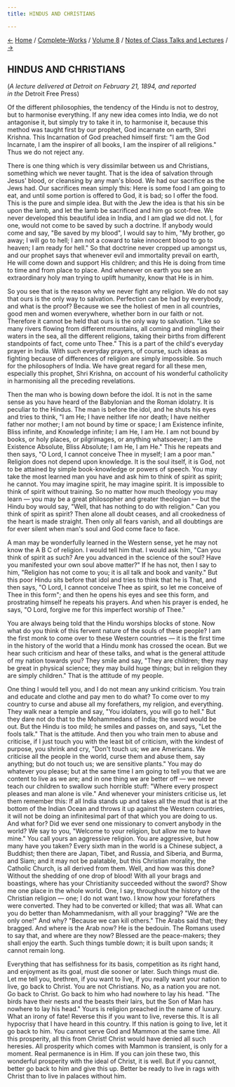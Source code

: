 ```yaml
---
title: HINDUS AND CHRISTIANS

---
```

<div>

[←](india.htm) [Home](../../../index.htm) /
[Complete-Works](../../complete_works.htm) / [Volume
8](../volume_8_contents.htm) / [Notes of Class Talks and
Lectures](notes_of_class_talks_and_lectures_contents.htm)
/ [→](christianity_in_india.htm)

  

## HINDUS AND CHRISTIANS

(*A lecture delivered at Detroit on February 21, 1894, and reported  
in the* Detroit Free Press)

Of the different philosophies, the tendency of the Hindu is not to
destroy, but to harmonise everything. If any new idea comes into India,
we do not antagonise it, but simply try to take it in, to harmonise it,
because this method was taught first by our prophet, God incarnate on
earth, Shri Krishna. This Incarnation of God preached himself first: "I
am the God Incarnate, I am the inspirer of all books, I am the inspirer
of all religions." Thus we do not reject any.

There is one thing which is very dissimilar between us and Christians,
something which we never taught. That is the idea of salvation through
Jesus' blood, or cleansing by any man's blood. We had our sacrifice as
the Jews had. Our sacrifices mean simply this: Here is some food I am
going to eat, and until some portion is offered to God, it is bad; so I
offer the food. This is the pure and simple idea. But with the Jew the
idea is that his sin be upon the lamb, and let the lamb be sacrificed
and him go scot-free. We never developed this beautiful idea in India,
and I am glad we did not. I, for one, would not come to be saved by such
a doctrine. If anybody would come and say, "Be saved by my blood", I
would say to him, "My brother, go away; I will go to hell; I am not a
coward to take innocent blood to go to heaven; I am ready for hell." So
that doctrine never cropped up amongst us, and our prophet says that
whenever evil and immortality prevail on earth, He will come down and
support His children; and this He is doing from time to time and from
place to place. And whenever on earth you see an extraordinary holy man
trying to uplift humanity, know that He is in him.

So you see that is the reason why we never fight any religion. We do not
say that ours is the only way to salvation. Perfection can be had by
everybody, and what is the proof? Because we see the holiest of men in
all countries, good men and women everywhere, whether born in our faith
or not. Therefore it cannot be held that ours is the only way to
salvation. "Like so many rivers flowing from different mountains, all
coming and mingling their waters in the sea, all the different
religions, taking their births from different standpoints of fact, come
unto Thee." This is a part of the child's everyday prayer in India. With
such everyday prayers, of course, such ideas as fighting because of
differences of religion are simply impossible. So much for the
philosophers of India. We have great regard for all these men,
especially this prophet, Shri Krishna, on account of his wonderful
catholicity in harmonising all the preceding revelations.

Then the man who is bowing down before the idol. It is not in the same
sense as you have heard of the Babylonian and the Roman idolatry. It is
peculiar to the Hindus. The man is before the idol, and he shuts his
eyes and tries to think, "I am He; I have neither life nor death; I have
neither father nor mother; I am not bound by time or space; I am
Existence infinite, Bliss infinite, and Knowledge infinite; I am He, I
am He. I am not bound by books, or holy places, or pilgrimages, or
anything whatsoever; I am the Existence Absolute, Bliss Absolute; I am
He, I am He." This he repeats and then says, "O Lord, I cannot conceive
Thee in myself; I am a poor man." Religion does not depend upon
knowledge. It is the soul itself, it is God, not to be attained by
simple book-knowledge or powers of speech. You may take the most learned
man you have and ask him to think of spirit as spirit; he cannot. You
may imagine spirit, he may imagine spirit. It is impossible to think of
spirit without training. So no matter how much theology you may learn —
you may be a great philosopher and greater theologian — but the Hindu
boy would say, "Well, that has nothing to do with religion." Can you
think of spirit as spirit? Then alone all doubt ceases, and all
crookedness of the heart is made straight. Then only all fears vanish,
and all doubtings are for ever silent when man's soul and God come face
to face.

A man may be wonderfully learned in the Western sense, yet he may not
know the A B C of religion. I would tell him that. I would ask him, "Can
you think of spirit as such? Are you advanced in the science of the
soul? Have you manifested your own soul above matter?" If he has not,
then I say to him, "Religion has not come to you; it is all talk and
book and vanity." But this poor Hindu sits before that idol and tries to
think that he is That, and then says, "O Lord, I cannot conceive Thee as
spirit, so let me conceive of Thee in this form"; and then he opens his
eyes and see this form, and prostrating himself he repeats his prayers.
And when his prayer is ended, he says, "O Lord, forgive me for this
imperfect worship of Thee."

You are always being told that the Hindu worships blocks of stone. Now
what do you think of this fervent nature of the souls of these people? I
am the first monk to come over to these Western countries — it is the
first time in the history of the world that a Hindu monk has crossed the
ocean. But we hear such criticism and hear of these talks, and what is
the general attitude of my nation towards you? They smile and say, "They
are children; they may be great in physical science; they may build huge
things; but in religion they are simply children." That is the attitude
of my people.

One thing I would tell you, and I do not mean any unkind criticism. You
train and educate and clothe and pay men to do what? To come over to my
country to curse and abuse all my forefathers, my religion, and
everything. They walk near a temple and say, "You idolaters, you will go
to hell." But they dare not do that to the Mohammedans of India; the
sword would be out. But the Hindu is too mild; he smiles and passes on,
and says, "Let the fools talk." That is the attitude. And then you who
train men to abuse and criticise, if I just touch you with the least bit
of criticism, with the kindest of purpose, you shrink and cry, "Don't
touch us; we are Americans. We criticise all the people in the world,
curse them and abuse them, say anything; but do not touch us; we are
sensitive plants." You may do whatever you please; but at the same time
I am going to tell you that we are content to live as we are; and in one
thing we are better off — we never teach our children to swallow such
horrible stuff: "Where every prospect pleases and man alone is vile."
And whenever your ministers criticise us, let them remember this: If all
India stands up and takes all the mud that is at the bottom of the
Indian Ocean and throws it up against the Western countries, it will not
be doing an infinitesimal part of that which you are doing to us. And
what for? Did we ever send one missionary to convert anybody in the
world? We say to you, "Welcome to your religion, but allow me to have
mine." You call yours an aggressive religion. You are aggressive, but
how many have you taken? Every sixth man in the world is a Chinese
subject, a Buddhist; then there are Japan, Tibet, and Russia, and
Siberia, and Burma, and Siam; and it may not be palatable, but this
Christian morality, the Catholic Church, is all derived from them. Well,
and how was this done? Without the shedding of one drop of blood! With
all your brags and boastings, where has your Christianity succeeded
without the sword? Show me one place in the whole world. One, I say,
throughout the history of the Christian religion — one; I do not want
two. I know how your forefathers were converted. They had to be
converted or killed; that was all. What can you do better than
Mohammedanism, with all your bragging? "We are the only one!" And why?
"Because we can kill others." The Arabs said that; they bragged. And
where is the Arab now? He is the bedouin. The Romans used to say that,
and where are they now? Blessed are the peace-makers; they shall enjoy
the earth. Such things tumble down; it is built upon sands; it cannot
remain long.

Everything that has selfishness for its basis, competition as its right
hand, and enjoyment as its goal, must die sooner or later. Such things
must die. Let me tell you, brethren, if you want to live, if you really
want your nation to live, go back to Christ. You are not Christians. No,
as a nation you are not. Go back to Christ. Go back to him who had
nowhere to lay his head. "The birds have their nests and the beasts
their lairs, but the Son of Man has nowhere to lay his head." Yours is
religion preached in the name of luxury. What an irony of fate! Reverse
this if you want to live, reverse this. It is all hypocrisy that I have
heard in this country. If this nation is going to live, let it go back
to him. You cannot serve God and Mammon at the same time. All this
prosperity, all this from Christ! Christ would have denied all such
heresies. All prosperity which comes with Mammon is transient, is only
for a moment. Real permanence is in Him. If you can join these two, this
wonderful prosperity with the ideal of Christ, it is well. But if you
cannot, better go back to him and give this up. Better be ready to live
in rags with Christ than to live in palaces without him.

</div>
